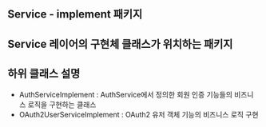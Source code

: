 ## Service - implement 패키지
Service 레이어의 구현체 클래스가 위치하는 패키지
---
## 하위 클래스 설명
- AuthServiceImplement : AuthService에서 정의한 회원 인증 기능들의 비즈니스 로직을 구현하는 클래스
- OAuth2UserServiceImplement : OAuth2 유저 객체 기능의 비즈니스 로직 구현